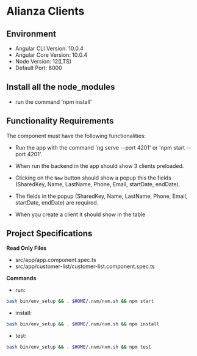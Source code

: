 # Alianza Clients

## Environment 
- Angular CLI Version: 10.0.4
- Angular Core Version: 10.0.4
- Node Version: 12(LTS)
- Default Port: 8000

## Install all the node_modules

- run the command 'npm install'

## Functionality Requirements

The component must have the following functionalities:

- Run the app with the command 'ng serve --port 4201' or 'npm start --port 4201'.

- When run the backend in the app should show 3 clients preloaded.

- Clicking on the `New` button should show a popup this the fields (SharedKey, Name, LastName, Phone, Email, startDate, endDate).

- The fields in the popup (SharedKey, Name, LastName, Phone, Email, startDate, endDate) are required.

- When you create a client it should show in the table

## Project Specifications

**Read Only Files**
- src/app/app.component.spec.ts
- src/app/customer-list/customer-list.component.spec.ts

**Commands**
- run: 
```bash
bash bin/env_setup && . $HOME/.nvm/nvm.sh && npm start
```
- install: 
```bash
bash bin/env_setup && . $HOME/.nvm/nvm.sh && npm install
```
- test: 
```bash
bash bin/env_setup && . $HOME/.nvm/nvm.sh && npm test
```

